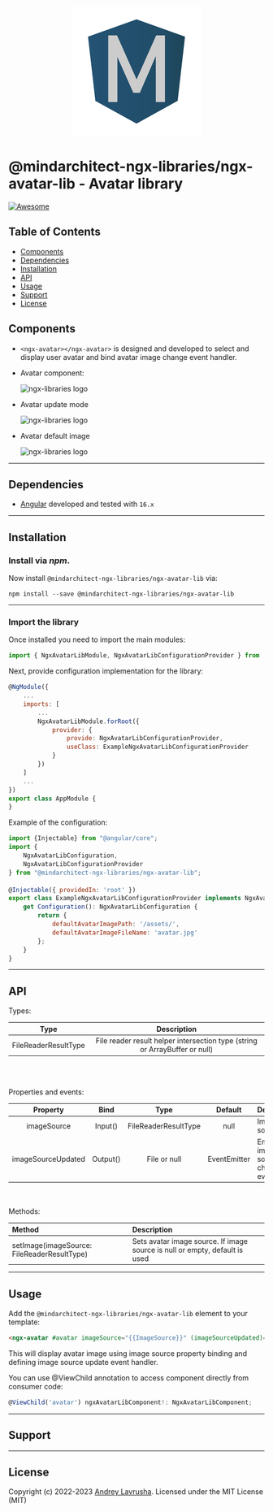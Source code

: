 <p align="center">
  <img alt="ngx-libraries logo" height="256px" width="256px" style="text-align: center;" src="https://github.com/mindarchitect/ngx-libraries/blob/main/assets/logo/512x512.png">
</p>

# @mindarchitect-ngx-libraries/ngx-avatar-lib - Avatar library

[![Awesome](https://cdn.rawgit.com/sindresorhus/awesome/d7305f38d29fed78fa85652e3a63e154dd8e8829/media/badge.svg)](https://github.com/gdi2290/awesome-angular)

## Table of Contents

- [Components](#components)
- [Dependencies](#dependencies)
- [Installation](#installation)
- [API](#api)
- [Usage](#usage)
- [Support](#support)
- [License](#license)


## Components

- `<ngx-avatar></ngx-avatar>` is designed and developed to select and display user avatar and bind avatar image change event handler.

- Avatar component:
    <p>  
        <img alt="ngx-libraries logo" height="256px" width="256px" style="text-align: center;" src="https://github.com/mindarchitect/ngx-libraries/blob/main/assets/ngx-avatar-lib/1.png">
    </p>

- Avatar update mode
    <p>  
        <img alt="ngx-libraries logo" height="256px" width="256px" style="text-align: center;" src="https://github.com/mindarchitect/ngx-libraries/blob/main/assets/ngx-avatar-lib/2.png">
    </p>

- Avatar default image
    <p>  
        <img alt="ngx-libraries logo" height="256px" width="256px" style="text-align: center;" src="https://github.com/mindarchitect/ngx-libraries/blob/main/assets/ngx-avatar-lib/3.png">
    </p>

---

## Dependencies
* [Angular](https://angular.io) developed and tested with `16.x`

---

## Installation

### Install via _npm_.

Now install `@mindarchitect-ngx-libraries/ngx-avatar-lib` via:

```shell
npm install --save @mindarchitect-ngx-libraries/ngx-avatar-lib
```

---

### Import the library

Once installed you need to import the main modules:

```js
import { NgxAvatarLibModule, NgxAvatarLibConfigurationProvider } from '@mindarchitect-ngx-libraries/ngx-avatar-lib';
```

Next, provide configuration implementation for the library:

```js
@NgModule({
    ...
    imports: [
        ...
        NgxAvatarLibModule.forRoot({
            provider: {
                provide: NgxAvatarLibConfigurationProvider,
                useClass: ExampleNgxAvatarLibConfigurationProvider
            }
        })
    ]
    ...
})
export class AppModule {
}
```
Example of the configuration:
```js
import {Injectable} from "@angular/core";
import {
    NgxAvatarLibConfiguration,
    NgxAvatarLibConfigurationProvider
} from "@mindarchitect-ngx-libraries/ngx-avatar-lib";

@Injectable({ providedIn: 'root' })
export class ExampleNgxAvatarLibConfigurationProvider implements NgxAvatarLibConfigurationProvider {
    get Configuration(): NgxAvatarLibConfiguration {
        return {
            defaultAvatarImagePath: '/assets/',
            defaultAvatarImageFileName: 'avatar.jpg'
        };
    }
}
```

---

## API

Types:

|          Type           |                                 Description                                  |
|:-----------------------:|:----------------------------------------------------------------------------:|
| FileReaderResultType    | File reader result helper intersection type (string or ArrayBuffer or null)  |
<br/>
<br/>

Properties and events:

|      Property      |   Bind   |         Type          |           Default            | Description                        |
|:------------------:|:--------:|:---------------------:|:----------------------------:|:-----------------------------------|
|    imageSource     | Input()  | FileReaderResultType  |             null             | Image source                       |
| imageSourceUpdated | Output() |     File or null      | EventEmitter<File or null>   | Emits image source changing event  |
<br/>
<br/>
Methods:

| Method                                       | Description                                                                  |
|:---------------------------------------------|:-----------------------------------------------------------------------------|
| setImage(imageSource: FileReaderResultType)  | Sets avatar image source. If image source is null or empty, default is used  |

---

## Usage

Add the `@mindarchitect-ngx-libraries/ngx-avatar-lib` element to your template:

```html
<ngx-avatar #avatar imageSource="{{ImageSource}}" (imageSourceUpdated)="imageSourceUpdated($event)"></ngx-avatar>
```

This will display avatar image using image source property binding and defining image source update event handler.

You can use @ViewChild annotation to access component directly from consumer code:

```js
@ViewChild('avatar') ngxAvatarLibComponent!: NgxAvatarLibComponent;
```

---

## Support

---

## License

Copyright (c) 2022-2023 [Andrey Lavrusha](https://github.com/mindarchitect). Licensed under the MIT License (MIT)